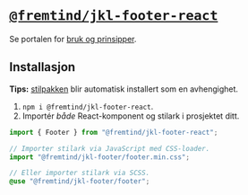 # [`@fremtind/jkl-footer-react`](https://jokul.fremtind.no/komponenter/footer)

Se portalen for [bruk og prinsipper](https://jokul.fremtind.no/komponenter/footer).

## Installasjon

**Tips:** [stilpakken](../footer/) blir automatisk installert som en avhengighet.

1. `npm i @fremtind/jkl-footer-react`.
2. Importér _både_ React-komponent og stilark i prosjektet ditt.

```js
import { Footer } from "@fremtind/jkl-footer-react";

// Importer stilark via JavaScript med CSS-loader.
import "@fremtind/jkl-footer/footer.min.css";
```

```scss
// Eller importer stilark via SCSS.
@use "@fremtind/jkl-footer/footer";
```
